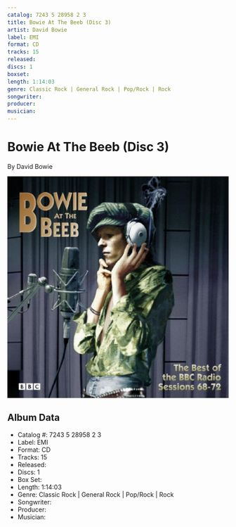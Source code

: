 ```yaml
---
catalog: 7243 5 28958 2 3
title: Bowie At The Beeb (Disc 3)
artist: David Bowie
label: EMI
format: CD
tracks: 15
released: 
discs: 1
boxset: 
length: 1:14:03
genre: Classic Rock | General Rock | Pop/Rock | Rock
songwriter: 
producer: 
musician: 
---
```


# Bowie At The Beeb (Disc 3)

By David Bowie

![](../../assets/cdcovers/David_Bowie-Bowie_At_The_Beeb.png)

## Album Data

- Catalog #: 7243 5 28958 2 3
- Label: EMI
- Format: CD
- Tracks: 15
- Released: 
- Discs: 1
- Box Set: 
- Length: 1:14:03
- Genre: Classic Rock | General Rock | Pop/Rock | Rock
- Songwriter: 
- Producer: 
- Musician: 

